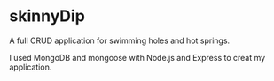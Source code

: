 # skinnyDip

A full CRUD application for swimming holes and hot springs.

I used MongoDB and mongoose with Node.js and Express to creat my application. 
